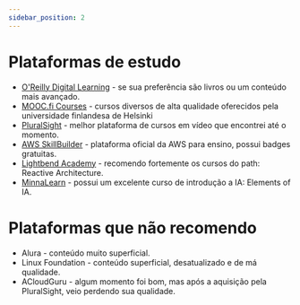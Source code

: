 ```yaml
---
sidebar_position: 2
---
```


# Plataformas de estudo

- [O'Reilly Digital Learning](https://learning.oreilly.com/) - se sua preferência são livros ou um conteúdo mais avançado.
- [MOOC.fi Courses](https://mooc.fi/en) - cursos diversos de alta qualidade oferecidos pela universidade finlandesa de Helsinki
- [PluralSight](https://www.pluralsight.com/) - melhor plataforma de cursos em vídeo que encontrei até o momento.
- [AWS SkillBuilder](https://skillbuilder.aws/) - plataforma oficial da AWS para ensino, possui badges gratuitas.
- [Lightbend Academy](https://akkademy.akka.io/learn) - recomendo fortemente os cursos do path: Reactive Architecture.
- [MinnaLearn](https://courses.minnalearn.com/?show=individuals) - possui um excelente curso de introdução a IA: Elements of IA.

# Plataformas que não recomendo

- Alura - conteúdo muito superficial.
- Linux Foundation - conteúdo superficial, desatualizado e de má qualidade.
- ACloudGuru - algum momento foi bom, mas após a aquisição pela PluralSight, veio perdendo
sua qualidade.